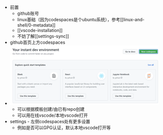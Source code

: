 - 前置
  - github账号
  - linux基础（因为codespaces是个ubuntu系统），参考[[linux-and-shell/0-metadata]]
  - [[vscode-installation]]
  - 不妨了解[[settings-sync]]
- github首页上方codespaces
- ![](codespaces.png)
  - 可以根据模板创建/由已有repo创建
  - 可以用在线vscode/本地vscode打开
- settings - 左侧codespaces处有更多设置
  - 例如是否可以GPG认证，默认本地vscode打开等